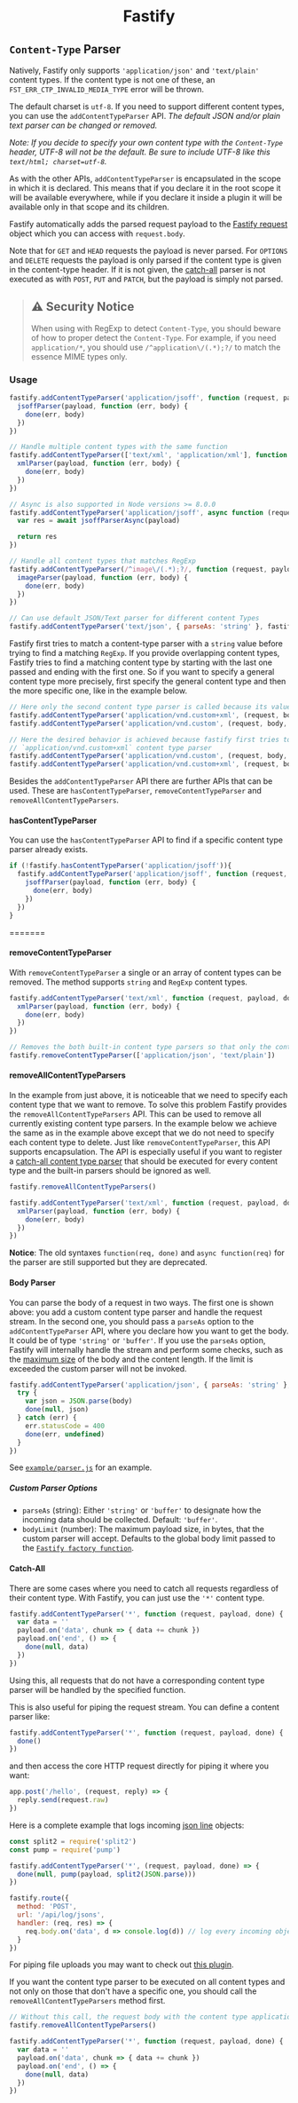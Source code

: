<h1 align="center">Fastify</h1>

## `Content-Type` Parser
Natively, Fastify only supports `'application/json'` and `'text/plain'` content
types. If the content type is not one of these, an
`FST_ERR_CTP_INVALID_MEDIA_TYPE` error will be thrown.

The default charset is `utf-8`. If you need to support different content types,
you can use the `addContentTypeParser` API. *The default JSON and/or plain text
parser can be changed or removed.*

*Note: If you decide to specify your own content type with the `Content-Type`
header, UTF-8 will not be the default. Be sure to include UTF-8 like this
`text/html; charset=utf-8`.*

As with the other APIs, `addContentTypeParser` is encapsulated in the scope in
which it is declared. This means that if you declare it in the root scope it
will be available everywhere, while if you declare it inside a plugin it will be
available only in that scope and its children.

Fastify automatically adds the parsed request payload to the [Fastify
request](./Request.md) object which you can access with `request.body`.

Note that for `GET` and `HEAD` requests the payload is never parsed. For
`OPTIONS` and `DELETE` requests the payload is only parsed if the content type
is given in the content-type header. If it is not given, the
[catch-all](#catch-all) parser is not executed as with `POST`, `PUT` and
`PATCH`, but the payload is simply not parsed.

> ## ⚠  Security Notice
> When using with RegExp to detect `Content-Type`, you should beware of
> how to proper detect the `Content-Type`. For example, if you need
> `application/*`, you should use `/^application\/(.*);?/` to match the
> essence MIME types only.

### Usage
```js
fastify.addContentTypeParser('application/jsoff', function (request, payload, done) {
  jsoffParser(payload, function (err, body) {
    done(err, body)
  })
})

// Handle multiple content types with the same function
fastify.addContentTypeParser(['text/xml', 'application/xml'], function (request, payload, done) {
  xmlParser(payload, function (err, body) {
    done(err, body)
  })
})

// Async is also supported in Node versions >= 8.0.0
fastify.addContentTypeParser('application/jsoff', async function (request, payload) {
  var res = await jsoffParserAsync(payload)

  return res
})

// Handle all content types that matches RegExp
fastify.addContentTypeParser(/^image\/(.*);?/, function (request, payload, done) {
  imageParser(payload, function (err, body) {
    done(err, body)
  })
})

// Can use default JSON/Text parser for different content Types
fastify.addContentTypeParser('text/json', { parseAs: 'string' }, fastify.getDefaultJsonParser('ignore', 'ignore'))
```

Fastify first tries to match a content-type parser with a `string` value before
trying to find a matching `RegExp`. If you provide overlapping content types,
Fastify tries to find a matching content type by starting with the last one
passed and ending with the first one. So if you want to specify a general
content type more precisely, first specify the general content type and then the
more specific one, like in the example below.

```js
// Here only the second content type parser is called because its value also matches the first one
fastify.addContentTypeParser('application/vnd.custom+xml', (request, body, done) => {} )
fastify.addContentTypeParser('application/vnd.custom', (request, body, done) => {} )

// Here the desired behavior is achieved because fastify first tries to match the
// `application/vnd.custom+xml` content type parser
fastify.addContentTypeParser('application/vnd.custom', (request, body, done) => {} )
fastify.addContentTypeParser('application/vnd.custom+xml', (request, body, done) => {} )
```

Besides the `addContentTypeParser` API there are further APIs that can be used.
These are `hasContentTypeParser`, `removeContentTypeParser` and
`removeAllContentTypeParsers`.

#### hasContentTypeParser

You can use the `hasContentTypeParser` API to find if a specific content type
parser already exists.

```js
if (!fastify.hasContentTypeParser('application/jsoff')){
  fastify.addContentTypeParser('application/jsoff', function (request, payload, done) {
    jsoffParser(payload, function (err, body) {
      done(err, body)
    })
  })
}
```

=======
#### removeContentTypeParser

With `removeContentTypeParser` a single or an array of content types can be
removed. The method supports `string` and `RegExp` content types.

```js
fastify.addContentTypeParser('text/xml', function (request, payload, done) {
  xmlParser(payload, function (err, body) {
    done(err, body)
  })
})

// Removes the both built-in content type parsers so that only the content type parser for text/html is available
fastify.removeContentTypeParser(['application/json', 'text/plain'])
```

#### removeAllContentTypeParsers

In the example from just above, it is noticeable that we need to specify each
content type that we want to remove. To solve this problem Fastify provides the
`removeAllContentTypeParsers` API. This can be used to remove all currently
existing content type parsers. In the example below we achieve the same as in
the example above except that we do not need to specify each content type to
delete. Just like `removeContentTypeParser`, this API supports encapsulation.
The API is especially useful if you want to register a [catch-all content type
parser](#catch-all) that should be executed for every content type and the
built-in parsers should be ignored as well.

```js
fastify.removeAllContentTypeParsers()

fastify.addContentTypeParser('text/xml', function (request, payload, done) {
  xmlParser(payload, function (err, body) {
    done(err, body)
  })
})
```

**Notice**: The old syntaxes `function(req, done)` and `async function(req)` for
the parser are still supported but they are deprecated.

#### Body Parser
You can parse the body of a request in two ways. The first one is shown above:
you add a custom content type parser and handle the request stream. In the
second one, you should pass a `parseAs` option to the `addContentTypeParser`
API, where you declare how you want to get the body. It could be of type
`'string'` or `'buffer'`. If you use the `parseAs` option, Fastify will
internally handle the stream and perform some checks, such as the [maximum
size](./Server.md#factory-body-limit) of the body and the content length. If the
limit is exceeded the custom parser will not be invoked.
```js
fastify.addContentTypeParser('application/json', { parseAs: 'string' }, function (req, body, done) {
  try {
    var json = JSON.parse(body)
    done(null, json)
  } catch (err) {
    err.statusCode = 400
    done(err, undefined)
  }
})
```

See
[`example/parser.js`](https://github.com/fastify/fastify/blob/main/examples/parser.js)
for an example.

##### Custom Parser Options
+ `parseAs` (string): Either `'string'` or `'buffer'` to designate how the
  incoming data should be collected. Default: `'buffer'`.
+ `bodyLimit` (number): The maximum payload size, in bytes, that the custom
  parser will accept. Defaults to the global body limit passed to the [`Fastify
  factory function`](./Server.md#bodylimit).

#### Catch-All
There are some cases where you need to catch all requests regardless of their
content type. With Fastify, you can just use the `'*'` content type.
```js
fastify.addContentTypeParser('*', function (request, payload, done) {
  var data = ''
  payload.on('data', chunk => { data += chunk })
  payload.on('end', () => {
    done(null, data)
  })
})
```

Using this, all requests that do not have a corresponding content type parser
will be handled by the specified function.

This is also useful for piping the request stream. You can define a content
parser like:

```js
fastify.addContentTypeParser('*', function (request, payload, done) {
  done()
})
```

and then access the core HTTP request directly for piping it where you want:

```js
app.post('/hello', (request, reply) => {
  reply.send(request.raw)
})
```

Here is a complete example that logs incoming [json
line](https://jsonlines.org/) objects:

```js
const split2 = require('split2')
const pump = require('pump')

fastify.addContentTypeParser('*', (request, payload, done) => {
  done(null, pump(payload, split2(JSON.parse)))
})

fastify.route({
  method: 'POST',
  url: '/api/log/jsons',
  handler: (req, res) => {
    req.body.on('data', d => console.log(d)) // log every incoming object
  }
})
 ```

For piping file uploads you may want to check out [this
plugin](https://github.com/fastify/fastify-multipart).

If you want the content type parser to be executed on all content types and not
only on those that don't have a specific one, you should call the
`removeAllContentTypeParsers` method first.

```js
// Without this call, the request body with the content type application/json would be processed by the built-in JSON parser
fastify.removeAllContentTypeParsers()

fastify.addContentTypeParser('*', function (request, payload, done) {
  var data = ''
  payload.on('data', chunk => { data += chunk })
  payload.on('end', () => {
    done(null, data)
  })
})
```
